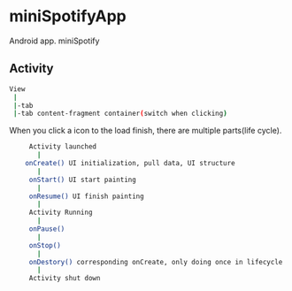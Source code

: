# miniSpotifyApp
Android app. miniSpotify

## Activity

```bash
View
 |
 |-tab
 |-tab content-fragment container(switch when clicking)
```
  
When you click a icon to the load finish, there are multiple parts(life cycle).

```bash
     Activity launched
       |
    onCreate() UI initialization, pull data, UI structure
       |
     onStart() UI start painting
       |
     onResume() UI finish painting
       |
     Activity Running
       |
     onPause()
       |
     onStop()
       |
     onDestory() corresponding onCreate, only doing once in lifecycle
       |
     Activity shut down
```

